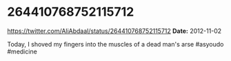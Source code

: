 # 264410768752115712
https://twitter.com/AliAbdaal/status/264410768752115712
**Date:** 2012-11-02

Today, I shoved my fingers into the muscles of a dead man's arse #asyoudo #medicine
